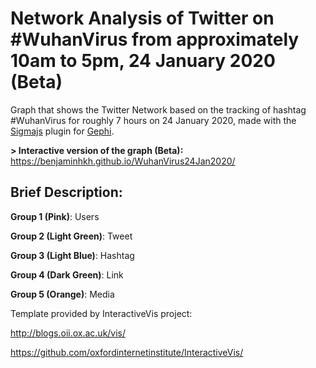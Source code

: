 # Network Analysis of Twitter on #WuhanVirus from approximately 10am to 5pm, 24 January 2020 (Beta)

Graph that shows the Twitter Network based on the tracking of hashtag #WuhanVirus for roughly 7 hours on 24 January 2020, made with the [Sigmajs](http://sigmajs.org) plugin for [Gephi](http://gephi.org).

**> Interactive version of the graph (Beta):** https://benjaminhkh.github.io/WuhanVirus24Jan2020/

**Brief Description:**
-----
**Group 1 (Pink)**: Users 

**Group 2 (Light Green)**: Tweet 

**Group 3 (Light Blue)**: Hashtag 

**Group 4 (Dark Green)**: Link 

**Group 5 (Orange)**: Media

Template provided by InteractiveVis project: 

http://blogs.oii.ox.ac.uk/vis/

https://github.com/oxfordinternetinstitute/InteractiveVis/

